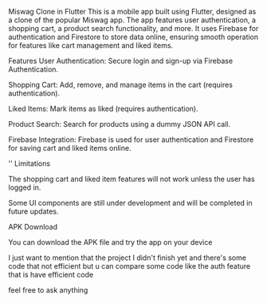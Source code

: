 Miswag Clone in Flutter
This is a mobile app built using Flutter, designed as a clone of the popular Miswag app. The app features user authentication, a shopping cart, a product search functionality, and more. It uses Firebase for authentication and Firestore to store data online, ensuring smooth operation for features like cart management and liked items.

Features
User Authentication: Secure login and sign-up via Firebase Authentication.

Shopping Cart: Add, remove, and manage items in the cart (requires authentication).

Liked Items: Mark items as liked (requires authentication).

Product Search: Search for products using a dummy JSON API call.

Firebase Integration: Firebase is used for user authentication and Firestore for saving cart and liked items online.

''
Limitations

The shopping cart and liked item features will not work unless the user has logged in.

Some UI components are still under development and will be completed in future updates.

APK Download

You can download the APK file and try the app on your device

I just want to mention that the project I didn't finish yet and there's some code that not efficient but u can compare some code like the auth feature that is  have efficient code

feel free to ask anything
